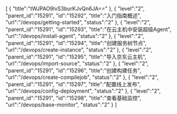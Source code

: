 [
	{
		"title":"tWJPAO9lvS3burKJvQn6JA=="
	},
	{
		"level":"2",
		"parent_id":"15291",
		"id":"15292",
		"title":"入门指南概述",
		"url":"/devops/getting-started",
		"status":"2"
	},
	{
		"level":"2",
		"parent_id":"15291",
		"id":"15293",
		"title":"在云主机中安装超级Agent",
		"url":"/devops/install-agent",
		"status":"2"
	},
	{
		"level":"2",
		"parent_id":"15291",
		"id":"15294",
		"title":"创建服务树节点",
		"url":"/devops/create-instance",
		"status":"2"
	},
	{
		"level":"2",
		"parent_id":"15291",
		"id":"15295",
		"title":"导入京东云主机",
		"url":"/devops/import-source",
		"status":"2"
	},
	{
		"level":"2",
		"parent_id":"15291",
		"id":"15296",
		"title":"创建构建任务",
		"url":"/devops/create-compilejob",
		"status":"2"
	},
	{
		"level":"2",
		"parent_id":"15291",
		"id":"15297",
		"title":"配置线上发布",
		"url":"/devops/config-deployment",
		"status":"2"
	},
	{
		"level":"2",
		"parent_id":"15291",
		"id":"15298",
		"title":"查看基础监控",
		"url":"/devops/base-monitor",
		"status":"2"
	}
]